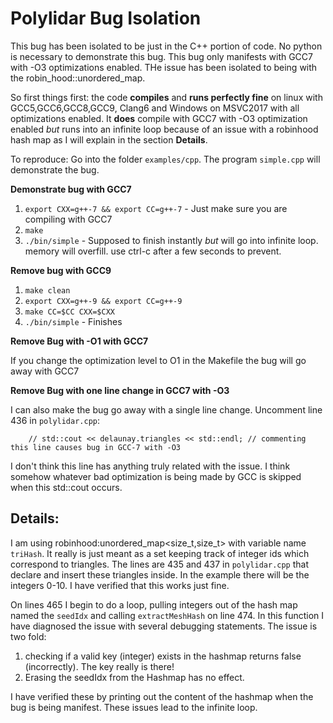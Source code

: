# Polylidar Bug Isolation

This bug has been isolated to be just in the C++ portion of code. No python is necessary to demonstrate this bug.
This bug only manifests with GCC7 with -O3 optimizations enabled. THe issue has been isolated to being with the robin_hood::unordered_map.

So first things first: the code **compiles** and **runs perfectly fine** on linux with GCC5,GCC6,GCC8,GCC9, Clang6 and Windows on MSVC2017 with all optimizations enabled. It **does** compile with GCC7 with -O3 optimization enabled *but* runs into an infinite loop because of an issue with a robinhood hash map as I will explain in the section **Details**.

To reproduce: Go into the folder `examples/cpp`. The program `simple.cpp` will demonstrate the bug.

**Demonstrate bug with GCC7**

1. `export CXX=g++-7 && export CC=g++-7` - Just make sure you are compiling with GCC7
2. `make`
3. `./bin/simple` - Supposed to finish instantly *but* will go into infinite loop. memory will overfill. use ctrl-c after a few seconds to prevent.

**Remove bug with GCC9**

1. `make clean`
2. `export CXX=g++-9 && export CC=g++-9`
3. `make CC=$CC CXX=$CXX`
4. `./bin/simple` - Finishes

**Remove Bug with -O1 with GCC7**

If you change the optimization level to O1 in the Makefile the bug will go away with GCC7


**Remove Bug with one line change in GCC7 with -O3**

I can also make the bug go away with a single line change. Uncomment line 436 in `polylidar.cpp`:
```
    // std::cout << delaunay.triangles << std::endl; // commenting this line causes bug in GCC-7 with -O3
```
I don't think this line has anything truly related with the issue. I think somehow whatever bad optimization is being made by GCC is skipped when this std::cout occurs. 



## Details:

I am using robinhood:unordered_map<size_t,size_t> with variable name `triHash`. It really is just meant as a set keeping track of integer ids which correspond to triangles.  The lines are 435 and 437 in `polylidar.cpp` that declare and insert these triangles inside.  In the example there will be the integers 0-10. I have verified that this works just fine.

On lines 465 I begin to do a loop, pulling integers out of the hash map named the `seedIdx` and calling `extractMeshHash` on line 474. In this function I have diagnosed the issue with several debugging statements.  The issue is two fold:

1. checking if a valid key (integer) exists in the hashmap returns false (incorrectly). The key really is there!
2. Erasing the seedIdx from the Hashmap has no effect.

I have verified these by printing out the content of the hashmap when the bug is being manifest. These issues lead to the infinite loop.






